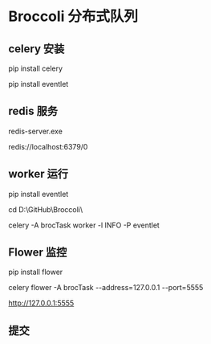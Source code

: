 # Broccoli 分布式队列

## celery 安装

pip install celery

pip install eventlet



## redis 服务

redis-server.exe

redis://localhost:6379/0



## worker 运行
pip install eventlet

cd D:\GitHub\Broccoli\

celery -A brocTask worker -l INFO  -P eventlet



## Flower 监控
pip install flower

celery flower -A brocTask --address=127.0.0.1 --port=5555

http://127.0.0.1:5555



## 提交
